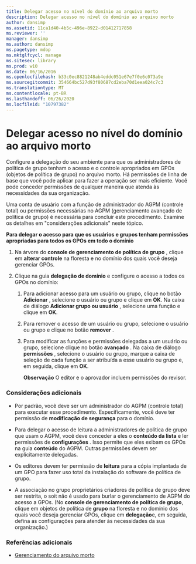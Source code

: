 ```yaml
---
title: Delegar acesso no nível do domínio ao arquivo morto
description: Delegar acesso no nível do domínio ao arquivo morto
author: dansimp
ms.assetid: 11ca1d40-4b5c-496e-8922-d01412717858
ms.reviewer: ''
manager: dansimp
ms.author: dansimp
ms.pagetype: mdop
ms.mktglfcycl: manage
ms.sitesec: library
ms.prod: w10
ms.date: 06/16/2016
ms.openlocfilehash: b33c0ec8821248ab4eddc051e67e7f0e6c073a9e
ms.sourcegitcommit: 354664bc527d93f80687cd2eba70d1eea024c7c3
ms.translationtype: MT
ms.contentlocale: pt-BR
ms.lasthandoff: 06/26/2020
ms.locfileid: "10797382"
---
```

# Delegar acesso no nível do domínio ao arquivo morto


Configure a delegação do seu ambiente para que os administradores de política de grupo tenham o acesso e o controle apropriados em GPOs (objetos de política de grupo) no arquivo morto. Há permissões de linha de base que você pode aplicar para fazer a operação ser mais eficiente. Você pode conceder permissões de qualquer maneira que atenda às necessidades da sua organização.

Uma conta de usuário com a função de administrador do AGPM (controle total) ou permissões necessárias no AGPM (gerenciamento avançado de política de grupo) é necessária para concluir este procedimento. Examine os detalhes em "considerações adicionais" neste tópico.

**Para delegar o acesso para que os usuários e grupos tenham permissões apropriadas para todos os GPOs em todo o domínio**

1.  Na árvore do **console de gerenciamento de política de grupo** , clique em **alterar controle** na floresta e no domínio dos quais você deseja gerenciar GPOs.

2.  Clique na guia **delegação de domínio** e configure o acesso a todos os GPOs no domínio:

    1.  Para adicionar acesso para um usuário ou grupo, clique no botão **Adicionar** , selecione o usuário ou grupo e clique em **OK**. Na caixa de diálogo **Adicionar grupo ou usuário** , selecione uma função e clique em **OK**.

    2.  Para remover o acesso de um usuário ou grupo, selecione o usuário ou grupo e clique no botão **remover** .

    3.  Para modificar as funções e permissões delegadas a um usuário ou grupo, selecione clique no botão **avançado** . Na caixa de diálogo **permissões** , selecione o usuário ou grupo, marque a caixa de seleção de cada função a ser atribuída a esse usuário ou grupo e, em seguida, clique em **OK**.

        **Observação**  O editor e o aprovador incluem permissões do revisor.

         

### Considerações adicionais

-   Por padrão, você deve ser um administrador do AGPM (controle total) para executar esse procedimento. Especificamente, você deve ter permissão de **modificação de segurança** para o domínio.

-   Para delegar o acesso de leitura a administradores de política de grupo que usam o AGPM, você deve conceder a eles o **conteúdo da lista** e ler permissões de **configurações** . Isso permite que eles exibam os GPOs na guia **conteúdo** do AGPM. Outras permissões devem ser explicitamente delegadas.

-   Os editores devem ter permissão de **leitura** para a cópia implantada de um GPO para fazer uso total da instalação do software de política de grupo.

-   A associação no grupo proprietários criadores de política de grupo deve ser restrita, o soit não é usado para burlar o gerenciamento de AGPM do acesso a GPOs. (No **console de gerenciamento de política de grupo**, clique em objetos de política de **grupo** na floresta e no domínio dos quais você deseja gerenciar GPOs, clique em **delegação**e, em seguida, defina as configurações para atender às necessidades da sua organização.)

### Referências adicionais

-   [Gerenciamento do arquivo morto](managing-the-archive-agpm40.md)

 

 





